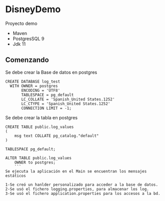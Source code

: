 # DisneyDemo
Proyecto demo

* Maven
* PostgresSQL 9
* Jdk 11

## Comenzando

Se debe crear la Base de datos en postgres
```
CREATE DATABASE log_test
  WITH OWNER = postgres
       ENCODING = 'UTF8'
       TABLESPACE = pg_default
       LC_COLLATE = 'Spanish_United States.1252'
       LC_CTYPE = 'Spanish_United States.1252'
       CONNECTION LIMIT = -1;
```

Se debe crear la tabla en postgres
```
CREATE TABLE public.log_values
(
    msg text COLLATE pg_catalog."default"
)

TABLESPACE pg_default;

ALTER TABLE public.log_values
    OWNER to postgres;
    ```
Se ejecuta la aplicación en el Main se encuentran los mensajes estáticos 

1-Se creó un hanlder personalizado para acceder a la base de datos.
2-Se usó el fichero logging.properties, para almacenar los log.
3-Se usó el fichero application.properties para los accesos a la bd.
